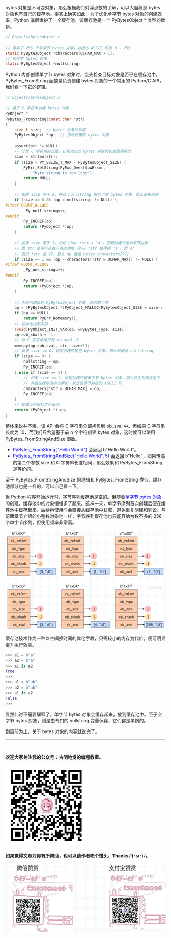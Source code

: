bytes 对象是不可变对象，那么根据我们对浮点数的了解，可以大胆猜测 bytes 对象也有自己的缓存池。事实上确实如此，为了优化单字节 bytes 对象的创建效率，Python 底层维护了一个缓存池，该缓存池是一个 PyBytesObject \* 类型的数组。

~~~C
// Objects/bytesobject.c

// 保存了 256 个单字节 bytes 对象，对应的 ASCII 码为 0 ~ 255
static PyBytesObject *characters[UCHAR_MAX + 1];
// 保存空 bytes 对象
static PyBytesObject *nullstring;
~~~

Python 内部创建单字节 bytes 对象时，会先检查目标对象是否已在缓存池中。PyBytes_FromString 函数是负责创建 bytes 对象的一个常用的 Python/C API，我们看一下它的逻辑。

~~~C
// Objects/bytesobject.c

// 基于 C 字符串创建 bytes 对象
PyObject *
PyBytes_FromString(const char *str)
{
    size_t size;  // bytes 对象的长度
    PyBytesObject *op;  // 指向创建的 bytes 对象

    assert(str != NULL);
    // 计算 C 字符串的长度，它和对应的 bytes 对象的长度是相等的
    size = strlen(str);
    if (size > PY_SSIZE_T_MAX - PyBytesObject_SIZE) {
        PyErr_SetString(PyExc_OverflowError,
            "byte string is too long");
        return NULL;
    }
    
    // 如果 size 等于 0，并且 nullstring 保存了空 bytes 对象，那么直接返回
    if (size == 0 && (op = nullstring) != NULL) {
#ifdef COUNT_ALLOCS
        _Py_null_strings++;
#endif
        Py_INCREF(op);
        return (PyObject *)op;
    }
    
    // 如果 size 等于 1，比如 char *str = "a"，证明创建的是单字节对象
    // 而 str 是字符串首元素的地址，所以 *str 会得到 'a'，即 97
    // 假设 *str 是 97，那么 op 就是 bytes_characters[97]
    if (size == 1 && (op = characters[*str & UCHAR_MAX]) != NULL) {
#ifdef COUNT_ALLOCS
        _Py_one_strings++;
#endif
        Py_INCREF(op);
        return (PyObject *)op;
    }

    // 否则创建新的 PyBytesObject 对象，此时是个空
    op = (PyBytesObject *)PyObject_MALLOC(PyBytesObject_SIZE + size);
    if (op == NULL)
        return PyErr_NoMemory();
    // 初始化内部字段
    (void)PyObject_INIT_VAR(op, &PyBytes_Type, size);
    op->ob_shash = -1;
    // 将 C 字符串拷贝到 ob_sval 中
    memcpy(op->ob_sval, str, size+1);
    // 如果 size == 0，说明创建的是空 bytes 对象，那么赋值给 nullstring
    if (size == 0) {
        nullstring = op;
        Py_INCREF(op);
    } else if (size == 1) {
        // 如果 size == 1，说明创建的是单字节 bytes 对象，那么放入到缓存池中
        // 并且在缓存池中的索引，就是该字节对应的 ASCII 码
        characters[*str & UCHAR_MAX] = op;
        Py_INCREF(op);
    }
    // 转成泛型指针之后返回
    return (PyObject *) op;
}
~~~

整体来说并不难，该 API 会将 C 字符串全部拷贝到 ob_sval 中。但如果 C 字符串长度为 10，而我们只希望基于前 n 个字符创建 bytes 对象，这时候可以使用 PyBytes_FromStringAndSize 函数。

+ <font color="blue">PyBytes_FromString("Hello World")</font> 会返回 b"Hello World"。
+ <font color="blue">PyBytes_FromStringAndSize("Hello World", 5)</font> 会返回 b"Hello"，如果传递的第二个参数 size 和 C 字符串长度相同，那么效果和 PyBytes_FromString 是等价的。

至于 PyBytes_FromStringAndSize 的逻辑和 PyBytes_FromString 类似，缓存池部分也是一样的，可以自己看一下。

当 Python 程序开始运行时，字节序列缓存池是空的。但随着<font color="blue">单字节 bytes 对象</font>的创建，缓存池中的对象慢慢多了起来。这样一来，单字节序列首次创建后便在缓存池中缓存起来，后续再使用时会直接从缓存池中获取，避免重复创建和销毁。与前面章节介绍的小整数对象池一样，字节序列缓存池也只能容纳为数不多的 256 个单字节序列，但使用频率非常高。

![](./images/85.png)

缓存池技术作为一种以空间换时间的优化手段，只需较小的内存为代价，便可明显提升执行效率。

~~~python
>>> a1 = b"a"
>>> a2 = b"a"
>>> a1 is a2
True
>>>
>>> a1 = b"ab"
>>> a2 = b"ab"
>>> a1 is a2
False
>>>
~~~

显然此时不需要解释了，单字节 bytes 对象会缓存起来，放到缓存池中。至于空字节 bytes 对象，则是由专门的 nullstring 变量保存，它们都是单例的。

到目前为止，关于 bytes 对象的内容就说完了。

-----

&nbsp;

**欢迎大家关注我的公众号：古明地觉的编程教室。**

![](./images/qrcode_for_gh.jpg)

**如果觉得文章对你有所帮助，也可以请作者吃个馒头，Thanks♪(･ω･)ﾉ。**

![](./images/supports.png)